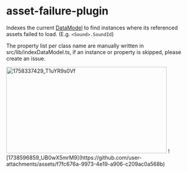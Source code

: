 # asset-failure-plugin

Indexes the current [DataModel](https://create.roblox.com/docs/reference/engine/classes/DataModel) to find instances where its referenced assets failed to load. (E.g. `<Sound>.SoundId`)

The property list per class name are manually written in src/lib/indexDataModel.ts, if an instance or property is skipped, please create an issue.

<img width="428" height="230" alt="1758337429_T1uYR9s0Vf" src="https://github.com/user-attachments/assets/063c69b2-4b9c-4778-81e4-b63e2c0e8bd7" />
![1738596859_UB0wX5mrM9](https://github.com/user-attachments/assets/f7fc676a-9973-4e19-a906-c209ac0a568b)
